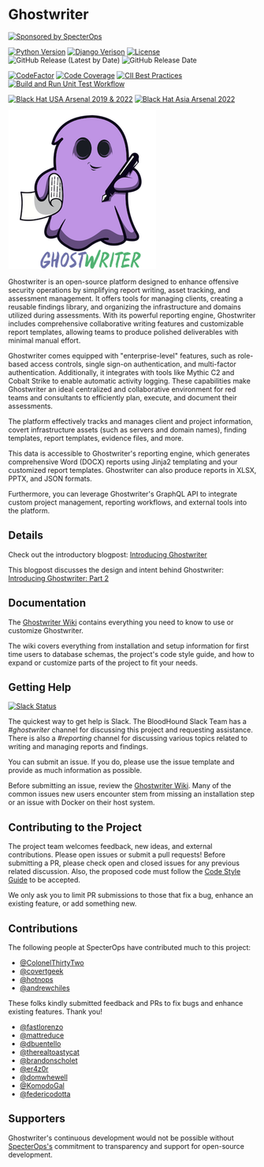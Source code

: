 # Ghostwriter

[![Sponsored by SpecterOps](https://img.shields.io/endpoint?url=https%3A%2F%2Fraw.githubusercontent.com%2Fspecterops%2F.github%2Fmain%2Fconfig%2Fshield.json&style=flat)](https://github.com/specterops#ghostwriter)

[![Python Version](https://img.shields.io/badge/Python-3.10-brightgreen.svg)](.) [![Django Verison](https://img.shields.io/badge/Django-3.2-006400)](.) [![License](https://img.shields.io/badge/License-BSD3-darkred.svg)](.) ![GitHub Release (Latest by Date)](https://img.shields.io/github/v/release/GhostManager/Ghostwriter?label=Latest%20Release) ![GitHub Release Date](https://img.shields.io/github/release-date/ghostmanager/ghostwriter?label=Release%20Date&color=blue)

[![CodeFactor](https://img.shields.io/codefactor/grade/github/GhostManager/Ghostwriter?label=Code%20Quality)](.)  [![Code Coverage](https://img.shields.io/codecov/c/github/GhostManager/Ghostwriter?label=Code%20Coverage)](.)  [![CII Best Practices](https://bestpractices.coreinfrastructure.org/projects/5139/badge)](https://bestpractices.coreinfrastructure.org/projects/5139) [![Build and Run Unit Test Workflow](https://github.com/GhostManager/Ghostwriter/actions/workflows/workflow.yml/badge.svg)](https://github.com/GhostManager/Ghostwriter/actions/workflows/workflow.yml)

[![Black Hat USA Arsenal 2019 & 2022](https://img.shields.io/badge/2019%20&%202022-Black%20Hat%20USA%20Arsenal-lightgrey.svg)](https://www.blackhat.com/us-19/arsenal/schedule/index.html#ghostwriter-15475) [![Black Hat Asia Arsenal 2022](https://img.shields.io/badge/2022-Black%20Hat%20Asia%20Arsenal-lightgrey.svg)](https://www.blackhat.com/asia-22/arsenal/schedule/index.html#ghostwriter-26252)

![ghostwriter](DOCS/images/logo.png)

Ghostwriter is an open-source platform designed to enhance offensive security operations by simplifying report writing,
asset tracking, and assessment management. It offers tools for managing clients, creating a reusable findings library,
and organizing the infrastructure and domains utilized during assessments. With its powerful reporting engine, Ghostwriter
includes comprehensive collaborative writing features and customizable report templates, allowing teams to produce polished
deliverables with minimal manual effort.

Ghostwriter comes equipped with "enterprise-level" features, such as role-based access controls, single sign-on authentication,
and multi-factor authentication. Additionally, it integrates with tools like Mythic C2 and Cobalt Strike to enable automatic
activity logging. These capabilities make Ghostwriter an ideal centralized and collaborative environment for red teams and
consultants to efficiently plan, execute, and document their assessments.

The platform effectively tracks and manages client and project information, covert infrastructure assets (such as servers
and domain names), finding templates, report templates, evidence files, and more.

This data is accessible to Ghostwriter's reporting engine, which generates comprehensive Word (DOCX) reports using Jinja2
templating and your customized report templates. Ghostwriter can also produce reports in XLSX, PPTX, and JSON formats.

Furthermore, you can leverage Ghostwriter's GraphQL API to integrate custom project management, reporting workflows,
and external tools into the platform.

## Details

Check out the introductory blogpost: [Introducing Ghostwriter](https://posts.specterops.io/introducing-ghostwriter-part-1-61e7bd014aff)

This blogpost discusses the design and intent behind Ghostwriter: [Introducing Ghostwriter: Part 2](https://posts.specterops.io/introducing-ghostwriter-part-2-f2d8368a1ed6)

## Documentation

The [Ghostwriter Wiki](https://ghostwriter.wiki/) contains everything you need to know to use or customize Ghostwriter.

The wiki covers everything from installation and setup information for first time users to database schemas, the project's
code style guide, and how to expand or customize parts of the project to fit your needs.

## Getting Help

[![Slack Status](https://img.shields.io/badge/Slack-%23ghostwriter-blueviolet?logo=slack)](https://slack.specterops.io/)

The quickest way to get help is Slack. The BloodHound Slack Team has a *#ghostwriter* channel for discussing this project
and requesting assistance. There is also a *#reporting* channel for discussing various topics related to writing and managing
reports and findings.

You can submit an issue. If you do, please use the issue template and provide as much information as possible.

Before submitting an issue, review the [Ghostwriter Wiki](https://ghostwriter.wiki/). Many of the common issues new users encounter stem from
missing an installation step or an issue with Docker on their host system.

## Contributing to the Project

The project team welcomes feedback, new ideas, and external contributions. Please open issues or submit a pull requests!
Before submitting a PR, please check open and closed issues for any previous related discussion. Also, the proposed code
must follow the [Code Style Guide](https://ghostwriter.wiki/coding-style-guide/style-guide) to be accepted.

We only ask you to limit PR submissions to those that fix a bug, enhance an existing feature, or add something new.

## Contributions

The following people at SpecterOps have contributed much to this project:

* [@ColonelThirtyTwo](https://github.com/ColonelThirtyTwo)
* [@covertgeek](https://github.com/covertgeek)
* [@hotnops](https://github.com/hotnops)
* [@andrewchiles](https://github.com/andrewchiles)

These folks kindly submitted feedback and PRs to fix bugs and enhance existing features. Thank you! 

* [@fastlorenzo](https://github.com/fastlorenzo)
* [@mattreduce](https://github.com/mattreduce)
* [@dbuentello](https://github.com/dbuentello)
* [@therealtoastycat](https://github.com/therealtoastycat)
* [@brandonscholet](https://github.com/brandonscholet)
* [@er4z0r](https://github.com/er4z0r)
* [@domwhewell](https://github.com/domwhewell)
* [@KomodoGal](https://github.com/KomodoGal)
* [@federicodotta](https://github.com/federicodotta)

## Supporters

Ghostwriter's continuous development would not be possible without [SpecterOps's](https://www.specterops.io/) commitment to transparency and
support for open-source development.
